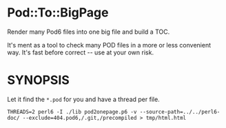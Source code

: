 # Pod::To::BigPage

Render many Pod6 files into one big file and build a TOC.

It's ment as a tool to check many POD files in a more or less convenient way. It's fast before correct -- use at your own risk.

# SYNOPSIS

Let it find the `*.pod` for you and have a thread per file.

    THREADS=2 perl6 -I ./lib pod2onepage.p6 -v --source-path=../../perl6-doc/ --exclude=404.pod6,/.git,/precompiled > tmp/html.html

